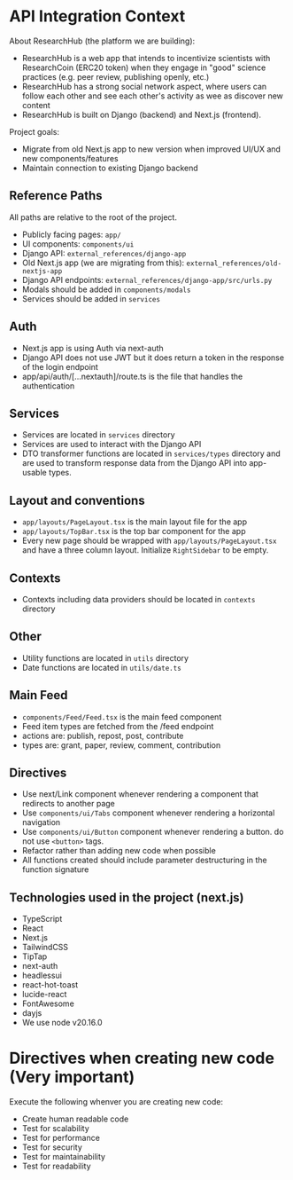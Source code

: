 # API Integration Context

About ResearchHub (the platform we are building):

- ResearchHub is a web app that intends to incentivize scientists with ResearchCoin (ERC20 token) when they engage in "good" science practices (e.g. peer review, publishing openly, etc.)
- ResearchHub has a strong social network aspect, where users can follow each other and see each other's activity as wee as discover new content
- ResearchHub is built on Django (backend) and Next.js (frontend).

Project goals:

- Migrate from old Next.js app to new version when improved UI/UX and new components/features
- Maintain connection to existing Django backend

## Reference Paths

All paths are relative to the root of the project.

- Publicly facing pages: `app/`
- UI components: `components/ui`
- Django API: `external_references/django-app`
- Old Next.js app (we are migrating from this): `external_references/old-nextjs-app`
- Django API endpoints: `external_references/django-app/src/urls.py`
- Modals should be added in `components/modals`
- Services should be added in `services`

## Auth

- Next.js app is using Auth via next-auth
- Django API does not use JWT but it does return a token in the response of the login endpoint
- app/api/auth/[...nextauth]/route.ts is the file that handles the authentication

## Services

- Services are located in `services` directory
- Services are used to interact with the Django API
- DTO transformer functions are located in `services/types` directory and are used to transform response data from the Django API into app-usable types.

## Layout and conventions

- `app/layouts/PageLayout.tsx` is the main layout file for the app
- `app/layouts/TopBar.tsx` is the top bar component for the app
- Every new page should be wrapped with `app/layouts/PageLayout.tsx` and have a three column layout. Initialize `RightSidebar` to be empty.

## Contexts

- Contexts including data providers should be located in `contexts` directory

## Other

- Utility functions are located in `utils` directory
- Date functions are located in `utils/date.ts`

## Main Feed

- `components/Feed/Feed.tsx` is the main feed component
- Feed item types are fetched from the /feed endpoint
- actions are: publish, repost, post, contribute
- types are: grant, paper, review, comment, contribution

## Directives

- Use next/Link component whenever rendering a component that redirects to another page
- Use `components/ui/Tabs` component whenever rendering a horizontal navigation
- Use `components/ui/Button` component whenever rendering a button. do not use `<button>` tags.
- Refactor rather than adding new code when possible
- All functions created should include parameter destructuring in the function signature

## Technologies used in the project (next.js)

- TypeScript
- React
- Next.js
- TailwindCSS
- TipTap
- next-auth
- headlessui
- react-hot-toast
- lucide-react
- FontAwesome
- dayjs
- We use node v20.16.0

# Directives when creating new code (Very important)

Execute the following whenver you are creating new code:

- Create human readable code
- Test for scalability
- Test for performance
- Test for security
- Test for maintainability
- Test for readability
